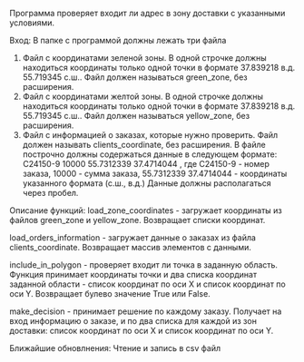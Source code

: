 Программа проверяет входит ли адрес в зону доставки с указанными условиями.

Вход:
В папке с программой должны лежать три файла
1. Файл с координатами зеленой зоны. В одной строчке должны находиться координаты только одной точки в формате 37.839218 в.д. 55.719345 с.ш.. Файл должен называться green_zone, без расширения.  
2. Файл с координатами желтой зоны. В одной строчке должны находиться координаты только одной точки в формате 37.839218 в.д. 55.719345 с.ш.. Файл должен называться yellow_zone, без расширения. 
3. Файл с информацией о заказах, которые нужно проверить. Файл должен называть clients_coordinate, без расширения.
В файле построчно должны содержаться данные в следующем формате:
C24150-9 10000 55.7312339 37.4714044
, где C24150-9 - номер заказа, 10000 - сумма заказа, 55.7312339 37.4714044 - координаты указанного формата (с.ш., в.д.)
Данные должны располагаться через пробел.


Описание функций:
load_zone_coordinates - загружает координаты из файлов green_zone и yellow_zone. Возвращает списки координат.

load_orders_information - загружает данные о заказах из файла clients_coordinate. Возвращает массив элементов с данными.

include_in_polygon - проверяет входит ли точка в заданную область.
Функция принимает координаты точки и два списка координат заданной области - список координат по оси X и список координат по оси Y. 
Возвращает булево значение True или False.

make_decision - принимает решение по каждому заказу. Получает на вход информацию о заказе, и по два списка для каждой из зон доставки: список координат по оси X и список координат по оси Y.


Ближайшие обновлнения:
Чтение и запись в csv файл




